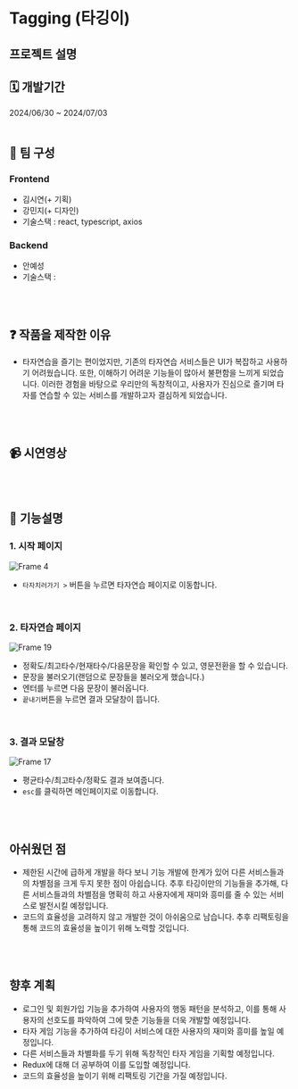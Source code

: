 # Tagging (타깅이)
## 프로젝트 설명
## 🗓️ 개발기간 
2024/06/30 ~ 2024/07/03
<br />
<br />
## 👭 팀 구성
### Frontend
- 김시연(+ 기획)
- 강민지(+ 디자인)
- 기술스택 : react, typescript, axios

### Backend
- 안예성
- 기술스택 :
<br />
<br />

## ❓ 작품을 제작한 이유
- 타자연습을 즐기는 편이었지만, 기존의 타자연습 서비스들은 UI가 복잡하고 사용하기 어려웠습니다. 또한, 이해하기 어려운 기능들이 많아서 불편함을 느끼게 되었습니다. 이러한 경험을 바탕으로 우리만의 독창적이고, 사용자가 진심으로 즐기며 타자를 연습할 수 있는 서비스를 개발하고자 결심하게 되었습니다.

<br />
<br />

## 📹 시연영상


<br />
<br />

## 💬 기능설명
### 1. 시작 페이지
![Frame 4](https://github.com/2-0-2/Tagging-frontend/assets/128461588/d9e8ce1d-ed3c-4849-8a3b-153cfd68a2be)
- `타자치러가기 >` 버튼을 누르면 타자연습 페이지로 이동합니다.
<br />

### 2. 타자연습 페이지
![Frame 19](https://github.com/2-0-2/Tagging-frontend/assets/128461588/f7fb24df-8382-4e54-9a43-fa19060124a4)
- 정확도/최고타수/현재타수/다음문장을 확인할 수 있고, 영문전환을 할 수 있습니다. 
- 문장을 불러오기(랜덤으로 문장들을 불러오게 했습니다.)
- 엔터를 누르면 다음 문장이 불러옵니다.
- `끝내기`버튼을 누르면 결과 모달창이 뜹니다.
<br />

### 3. 결과 모달창
![Frame 17](https://github.com/2-0-2/Tagging-frontend/assets/128461588/eb148ec8-6519-4e1d-9c7a-c2210c8cacf0)
- 평균타수/최고타수/정확도 결과 보여줍니다.
- `esc`를 클릭하면 메인페이지로 이동합니다.

<br />
<br />

## 아쉬웠던 점
- 제한된 시간에 급하게 개발을 하다 보니 기능 개발에 한계가 있어 다른 서비스들과의 차별점을 크게 두지 못한 점이 아쉽습니다. 추후 타깅이만의 기능들을 추가해, 다른 서비스들과의 차별점을 명확히 하고 사용자에게 재미와 흥미를 줄 수 있는 서비스로 발전시킬 예정입니다.
- 코드의 효율성을 고려하지 않고 개발한 것이 아쉬움으로 남습니다. 추후 리팩토링을 통해 코드의 효율성을 높이기 위해 노력할 것입니다.
<br />
<br />

## 향후 계획
- 로그인 및 회원가입 기능을 추가하여 사용자의 행동 패턴을 분석하고, 이를 통해 사용자의 선호도를 파악하여 그에 맞춘 기능들을 더욱 개발할 예정입니다.
- 타자 게임 기능을 추가하여 타깅이 서비스에 대한 사용자의 재미와 흥미를 높일 예정입니다.
- 다른 서비스들과 차별화를 두기 위해 독창적인 타자 게임을 기획할 예정입니다.
- Redux에 대해 더 공부하여 이를 도입할 예정입니다.
- 코드의 효율성을 높이기 위해 리팩토링 기간을 가질 예정입니다.
